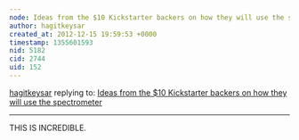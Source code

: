 ```yaml
---
node: Ideas from the $10 Kickstarter backers on how they will use the spectrometer
author: hagitkeysar
created_at: 2012-12-15 19:59:53 +0000
timestamp: 1355601593
nid: 5182
cid: 2744
uid: 152
---
```




[hagitkeysar](../profile/hagitkeysar) replying to: [Ideas from the $10 Kickstarter backers on how they will use the spectrometer](../notes/shannon/12-12-2012/ideas-kickstarter-diy-spectrometer-10-backers-how-they-will-use-spectromete)

----
THIS IS INCREDIBLE.
